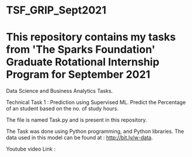 # TSF_GRIP_Sept2021

# This repository contains my tasks from 'The Sparks Foundation' Graduate Rotational Internship Program for September 2021 

Data Science and Business Analytics Tasks.

Technical Task 1 : Prediction using Supervised  ML.
Predict the Percentage of an student based on the no. of study hours.

The file is named Task.py and is present in this repository.

The Task was done using Python programming, and Python libraries.
The data used in this model can be found at : http://bit.ly/w-data.

Youtube video Link : 
